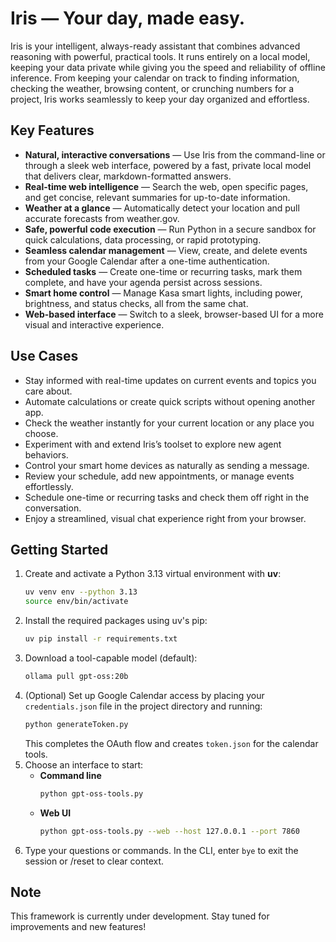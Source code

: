 # Iris &mdash; Your day, made easy.

Iris is your intelligent, always-ready assistant that combines advanced reasoning with powerful, practical tools. It runs entirely on a local model, keeping your data private while giving you the speed and reliability of offline inference. From keeping your calendar on track to finding information, checking the weather, browsing content, or crunching numbers for a project, Iris works seamlessly to keep your day organized and effortless.

## **Key Features**  

- **Natural, interactive conversations** — Use Iris from the command-line or through a sleek web interface, powered by a fast, private local model that delivers clear, markdown-formatted answers.  
- **Real-time web intelligence** — Search the web, open specific pages, and get concise, relevant summaries for up-to-date information.  
- **Weather at a glance** — Automatically detect your location and pull accurate forecasts from weather.gov.  
- **Safe, powerful code execution** — Run Python in a secure sandbox for quick calculations, data processing, or rapid prototyping.
- **Seamless calendar management** — View, create, and delete events from your Google Calendar after a one-time authentication.
- **Scheduled tasks** — Create one-time or recurring tasks, mark them complete, and have your agenda persist across sessions.
- **Smart home control** — Manage Kasa smart lights, including power, brightness, and status checks, all from the same chat.
- **Web-based interface** — Switch to a sleek, browser-based UI for a more visual and interactive experience.

## **Use Cases**  

- Stay informed with real-time updates on current events and topics you care about.  
- Automate calculations or create quick scripts without opening another app.  
- Check the weather instantly for your current location or any place you choose.  
- Experiment with and extend Iris’s toolset to explore new agent behaviors.  
- Control your smart home devices as naturally as sending a message.
- Review your schedule, add new appointments, or manage events effortlessly.
- Schedule one-time or recurring tasks and check them off right in the conversation.
- Enjoy a streamlined, visual chat experience right from your browser.

## Getting Started

1. Create and activate a Python 3.13 virtual environment with **uv**:
   ```bash
   uv venv env --python 3.13
   source env/bin/activate
   ```
2. Install the required packages using uv's pip:
   ```bash
   uv pip install -r requirements.txt
   ```
3. Download a tool-capable model (default):
   ```bash
   ollama pull gpt-oss:20b
   ```
4. (Optional) Set up Google Calendar access by placing your `credentials.json` file in the project directory and running:
   ```bash
   python generateToken.py
   ```
   This completes the OAuth flow and creates `token.json` for the calendar tools.
5. Choose an interface to start:
   - **Command line**
     ```bash
     python gpt-oss-tools.py
     ```
   - **Web UI**
     ```bash
     python gpt-oss-tools.py --web --host 127.0.0.1 --port 7860
     ```
6. Type your questions or commands. In the CLI, enter `bye` to exit the session or /reset to clear context.

## Note

This framework is currently under development. Stay tuned for improvements and new features!


